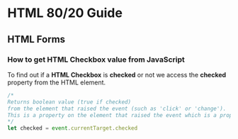 # HTML 80/20 Guide

## HTML Forms

### How to get HTML Checkbox value from JavaScript

To find out if a **HTML Checkbox** is **checked** or not we access the **checked** property from the HTML element.

```javascript
/* 
Returns boolean value (true if checked) 
from the element that raised the event (such as 'click' or 'change').
This is a property on the element that raised the event which is a property on the event named 'currentTarget'
*/
let checked = event.currentTarget.checked
```

